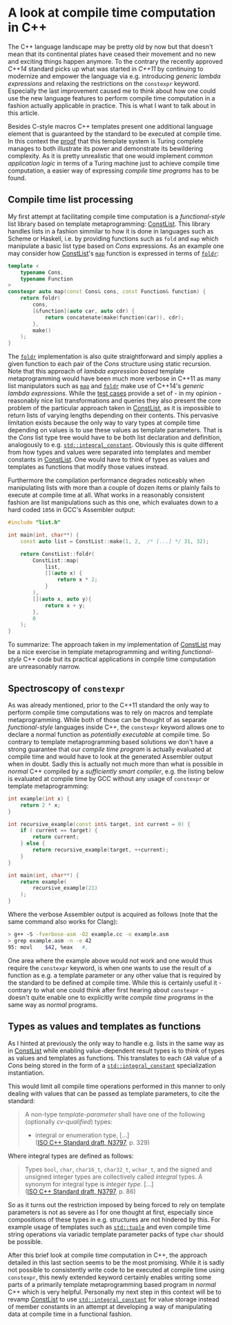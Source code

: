# A look at compile time computation in C++

The C++ language landscape may be pretty old by now but that doesn't mean that its continental plates have ceased their movement and no new and exciting things happen anymore. To the contrary the recently approved _C++14_ standard picks up what was started in  _C++11_ by continuing to modernize and empower the language via e.g. introducing _generic lambda expressions_ and relaxing the restrictions on the `constexpr` keyword. Especially the last improvement caused me to think about how one could use the new language features to perform compile time computation in a fashion actually applicable in practice. This is what I want to talk about in this article.

Besides C-style macros C++ templates present one additional language element that is guaranteed by the standard to be executed at compile time. In this context the [proof] that this template system is Turing complete manages to both illustrate its power and demonstrate its bewildering complexity. As it is pretty unrealistic that one would implement _common application logic_ in terms of a Turing machine just to achieve compile time computation, a easier way of expressing _compile time programs_ has to be found.

## Compile time list processing

My first attempt at facilitating compile time computation is a _functional-style_ list library based on template metaprogramming: [ConstList]. This library handles lists in a fashion simmilar to how it is done in languages such as Scheme or Haskell, i.e. by providing functions such as `fold` and `map` which manipulate a basic list type based on _Cons_ expressions. As an example one may consider how [ConstList]'s [`map`] function is expressed in terms of [`foldr`]:

```cpp
template <
	typename Cons,
	typename Function
>
constexpr auto map(const Cons& cons, const Function& function) {
	return foldr(
		cons,
		[&function](auto car, auto cdr) {
			return concatenate(make(function(car)), cdr);
		},
		make()
	);
}
```

The [`foldr`] implementation is also quite straightforward and simply applies a given function to each pair of the _Cons_ structure using static recursion. Note that this approach of _lambda expression based_ template metaprogramming would have been much more verbose in C++11 as many list manipulators such as [`map`] and [`foldr`] make use of C++14's _generic lambda expressions_. While the [test cases] provide a set of - in my opinion - reasonably nice list transformations and queries they also present the core problem of the particular approach taken in [ConstList], as it is impossible to return lists of varying lengths depending on their contents. This pervasive limitation exists because the only way to vary types at compile time depending on values is to use these values as template parameters. That is the _Cons_ list type tree would have to be both list declaration and definition, analogously to e.g. [`std::integral_constant`]. Obviously this is quite different from how types and values were separated into templates and member constants in [ConstList]. One would have to think of types as values and templates as functions that modify those values instead.

Furthermore the compilation performance degrades noticeably when manipulating lists with more than a couple of dozen items or plainly fails to execute at compile time at all. What works in a reasonably consistent fashion are list manipulations such as this one, which evaluates down to a hard coded `1056` in GCC's Assembler output:

```cpp
#include "list.h"

int main(int, char**) {
	const auto list = ConstList::make(1, 2,  /* [...] */ 31, 32);

	return ConstList::foldr(
		ConstList::map(
			list,
			[](auto x) {
				return x * 2;
			}
		),
		[](auto x, auto y){
			return x + y;
		},
		0
	);
}
```

To summarize: The approach taken in my implementation of [ConstList] may be a nice exercise in template metaprogramming and writing _functional-style_ C++ code but its practical applications in compile time computation are unreasonably narrow.

## Spectroscopy of `constexpr`

As was already mentioned, prior to the C++11 standard the only way to perform compile time computations was to rely on macros and template metaprogramming. While both of those can be thought of as separate _functional-style_ languages inside C++, the `constexpr` keyword allows one to declare a normal function as _potentially executable_ at compile time. So contrary to template metaprogramming based solutions we don't have a strong guarantee that our _compile time program_ is actually evaluated at compile time and would have to look at the generated Assembler output when in doubt. Sadly this is actually not much more than what is possible in _normal_ C++ compiled by a _sufficiently smart compiler_, e.g. the listing below is evaluated at compile time by GCC without any usage of `constexpr` or template metaprogramming:

```cpp
int example(int x) {
	return 2 * x;
}

int recursive_example(const int& target, int current = 0) {
	if ( current == target) {
		return current;
	} else {
		return recursive_example(target, ++current);
	}
}

int main(int, char**) {
	return example(
		recursive_example(21)
	);
}
```

Where the verbose Assembler output is acquired as follows (note that the same command also works for Clang):

```sh
> g++ -S -fverbose-asm -O2 example.cc -o example.asm
> grep example.asm -n -e 42
95:	movl	$42, %eax	#,
```

One area where the example above would not work and one would thus require the `constexpr` keyword, is when one wants to use the result of a function as e.g. a template parameter or any other value that is required by the standard to be defined at compile time. While this is certainly useful it - contrary to what one could think after first hearing about `constexpr` - doesn't quite enable one to explicitly write _compile time programs_ in the same way as _normal_ programs.

## Types as values and templates as functions

As I hinted at previously the only way to handle e.g. lists in the same way as in [ConstList] while enabling value-dependent result types is to think of types as values and templates as functions. This translates to each `CAR` value of a _Cons_ being stored in the form of a [`std::integral_constant`] specialization instantiation.

This would limit all compile time operations performed in this manner to only dealing with values that can be passed as template parameters, to cite the standard:

> A non-type _template-parameter_ shall have one of the following (optionally _cv-qualified_) types:  
> 	- integral or enumeration type, [...]  
> ([ISO C++ Standard draft, N3797], p. 329)

Where integral types are defined as follows:

> Types `bool`, `char`, `char16_t`, `char32_t`, `wchar_t`, and the signed and unsigned integer types are collectively called _integral_ types. A synonym for integral type is _integer type_. [...]  
> ([ISO C++ Standard draft, N3797], p. 86)

So as it turns out the restriction imposed by being forced to rely on template parameters is not as severe as I for one thought at first, especially since compositions of these types in e.g. structures are not hindered by this. For example usage of templates such as [`std::tuple`] and even compile time string operations via variadic template parameter packs of type `char` should be possible.

After this brief look at compile time computation in C++, the approach detailed in this last section seems to be the most promising. While it is sadly not possible to consistently write code to be executed at compile time using `constexpr`, this newly extended keyword certainly enables writing some parts of a primarily template metaprogramming based program in _normal_ C++ which is very helpful. Personally my next step in this context will be to revamp [ConstList] to use [`std::integral_constant`] for value storage instead of member constants in an attempt at developing a way of manipulating data at compile time in a functional fashion.

[proof]: http://citeseerx.ist.psu.edu/viewdoc/summary?doi=10.1.1.14.3670
[ConstList]: /page/const_list/
[`foldr`]: https://github.com/KnairdA/ConstList/blob/5d276c73df8fae74ee4c2e05a76cf9ada2a795c6/src/operation/higher/foldr.h
[`map`]: https://github.com/KnairdA/ConstList/blob/5d276c73df8fae74ee4c2e05a76cf9ada2a795c6/src/operation/higher/misc.h
[test cases]: https://github.com/KnairdA/ConstList/blob/master/test.cc
[`std::integral_constant`]: http://en.cppreference.com/w/cpp/types/integral_constant
[`std::tuple`]: http://en.cppreference.com/w/cpp/utility/tuple
[ISO C++ Standard draft, N3797]: http://www.open-std.org/jtc1/sc22/wg21/
